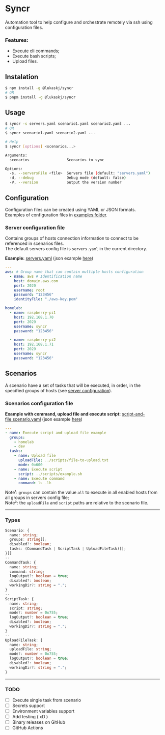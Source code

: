 # Syncr

Automation tool to help configure and orchestrate remotely via ssh using configuration files.

### Features:

- Execute cli commands;
- Execute bash scripts;
- Upload files.

## Instalation

```bash
$ npm install -g @lukaskj/syncr
# OR
$ pnpm install -g @lukaskj/syncr
```

## Usage

```bash
$ syncr -s servers.yaml scenario1.yaml scenario2.yaml ...
# OR
$ syncr scenario1.yaml scenario2.yaml ...
```

```bash
# Help
$ syncr [options] <scenarios...>

Arguments:
  scenarios                 Scenarios to sync

Options:
  -s, --serversFile <file>  Servers file (default: "servers.yaml")
  -d, --debug               Debug mode (default: false)
  -V, --version             output the version number
```

## Configuration

Configuration files can be created using YAML or JSON formats.<br />
Examples of configuration files in [examples folder](./examples/).

### Server configuration file

Contains groups of hosts connection information to connect to be referenced in scenarios files.<br />
The default servers config file is `servers.yaml` in the current directory.

**Example:** [servers.yaml](./examples/servers.yaml) (json example [here](./examples/servers.json))

```yaml
---
aws: # Group name that can contain multiple hosts configuration
  - name: aws # Identification name
    host: domain.aws.com
    port: 2020
    username: root
    password: "123456"
    identityFile: "./aws-key.pem"

homelab:
  - name: raspberry-pi1
    host: 192.168.1.70
    port: 2020
    username: syncr
    password: "123456"

  - name: raspberry-pi2
    host: 192.168.1.71
    port: 2020
    username: syncr
    password: "123456"
```

## Scenarios

A scenario have a set of tasks that will be executed, in order, in the specified groups of hosts (see [server configuration](#server-configuration-file)).

### Scenarios configuration file

**Example with command, upload file and execute script:** [script-and-file.scenario.yaml](./examples/yaml/script-and-file.scenario.yml) (json example [here](./examples/json/script-and-file.scenario.json))

```yaml
---
- name: Execute script and upload file example
  groups:
    - homelab
    - dev
  tasks:
    - name: Upload file
      uploadFile: ../scripts/file-to-upload.txt
      mode: 0o600
    - name: Execute script
      script: ../scripts/example.sh
    - name: Execute command
      command: ls -lh
```
Note¹: `groups` can contain the value `all` to execute in all enabled hosts from all groups in servers config file;<br>
Note²: the `uploadFile` and `script` paths are relative to the scenario file.

---
### Types
```ts
Scenario: {
  name: string;
  groups: string[];
  disabled?: boolean;
  tasks: (CommandTask | ScriptTask | UploadFileTask)[];
}[]
--
CommandTask: {
  name: string;
  command: string;
  logOutput?: boolean = true;
  disabled?: boolean;
  workingDir?: string = ".";
}
--
ScriptTask: {
  name: string;
  script: string;
  mode?: number = 0o755;
  logOutput?: boolean = true;
  disabled?: boolean;
  workingDir?: string = ".";
}
--
UploadFileTask: {
  name: string;
  uploadFile: string;
  mode?: number = 0o755;
  logOutput?: boolean = true;
  disabled?: boolean;
  workingDir?: string = ".";
}
```

---

### TODO

- [ ] Execute single task from scenario
- [ ] Secrets support
- [ ] Environment variables support
- [ ] Add testing ( xD )
- [ ] Binary releases on GitHub
- [ ] GitHub Actions
